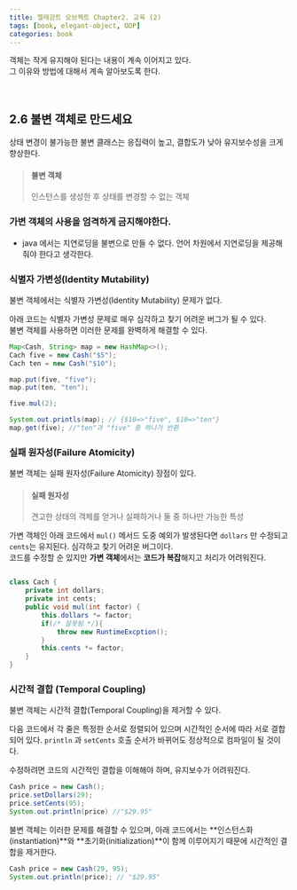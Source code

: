 ```yaml
---
title: 엘레강트 오브젝트 Chapter2. 교육 (2)
tags: [book, elegant-object, OOP]
categories: book
---
```


객체는 작게 유지해야 된다는 내용이 계속 이어지고 있다.  
그 이유와 방법에 대해서 계속 알아보도록 한다.  

<!--more-->
<br>

## 2.6 불변 객체로 만드세요

상태 변경이 불가능한 불변 클래스는 응집력이 높고, 결합도가 낮아 유지보수성을 크게 향상한다.

> #### 불변 객체
> 인스턴스를 생성한 후 상태를 변경할 수 없는 객체

### 가변 객체의 사용을 엄격하게 금지해야한다.
- java 에서는 지연로딩을 불변으로 만들 수 없다. 언어 차원에서 지연로딩을 제공해줘야 한다고 생각한다.

### 식별자 가변성(Identity Mutability)

불변 객체에서는 식별자 가변성(Identity Mutability) 문제가 없다.  

아래 코드는 식별자 가변성 문제로 매우 심각하고 찾기 어려운 버그가 될 수 있다.  
불변 객체를 사용하면 이러한 문제를 완벽하게 해결할 수 있다.

```java
Map<Cash, String> map = new HashMap<>();
Cach five = new Cash("$5");
Cach ten = new Cash("$10");

map.put(five, "five");
map.put(ten, "ten");

five.mul(2);

System.out.printls(map); // {$10=>"five", $10=>"ten"}
map.get(five); //"ten"과 "five" 중 하나가 반환
``` 

### 실패 원자성(Failure Atomicity)

불변 객체는 실패 원자성(Failure Atomicity) 장점이 있다.

> #### 실패 원자성
> 견고한 상태의 객체를 얻거나 실패하거나 둘 중 하나만 가능한 특성

가변 객체인 아래 코드에서 `mul()` 메서드 도중 예외가 발생된다면 `dollars` 만 수정되고 `cents`는 유지된다.
심각하고 찾기 어려운 버그이다.  
코드를 수정할 순 있지만 **가변 객체**에서는 **코드가 복잡**해지고 처리가 어려워진다. 

```java

class Cach {
    private int dollars;
    private int cents;
    public void mul(int factor) {
        this.dollars *= factor;
        if(/* 잘못됨 */){
            throw new RuntimeExcption();
        }
        this.cents *= factor;
    }
}

```

### 시간적 결합 (Temporal Coupling)

불변 객체는 시간적 결합(Temporal Coupling)을 제거할 수 있다.  

다음 코드에서 각 줄은 특정한 순서로 정렬되어 있으며 시간적인 순서에 따라 서로 결합되어 있다.
`println` 과 `setCents` 호출 순서가 바뀌어도 정상적으로 컴파일이 될 것이다.  

수정하려면 코드의 시간적인 결합을 이해해야 하며, 유지보수가 어려워진다. 

```java
Cash price = new Cash();
price.setDollars(29);
price.setCents(95);
System.out.println(price) //"$29.95"
```

불변 객체는 이러한 문제를 해결할 수 있으며, 
아래 코드에서는 **인스턴스화(instantiation)**와 **초기화(initialization)**이 함께 이루어지기 때문에 시간적인 결합을 제거한다.  

```java 
Cash price = new Cash(29, 95);
System.out.println(price); // "$29.95"
```
